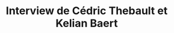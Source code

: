 ---
title: "Interview de Cédric Thebault et Kelian Baert"
collection: interviews
type: ""
permalink: /interviews/ThebaultBaert
---